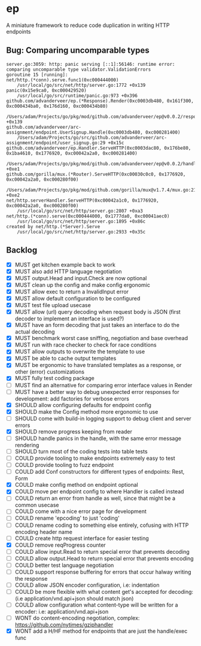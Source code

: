 # ep
A miniature framework to reduce code duplication in writing HTTP endpoints

## Bug: Comparing uncomparable types

```
server.go:3059: http: panic serving [::1]:56146: runtime error: comparing uncomparable type validator.ValidationErrors
goroutine 15 [running]:
net/http.(*conn).serve.func1(0xc000444000)
	/usr/local/go/src/net/http/server.go:1772 +0x139
panic(0x15e9ca0, 0xc000429520)
	/usr/local/go/src/runtime/panic.go:973 +0x396
github.com/advanderveer/ep.(*Response).Render(0xc0003db480, 0x161f300, 0xc000434ba0, 0x176d160, 0xc000434b80)
	/Users/adam/Projects/go/pkg/mod/github.com/advanderveer/ep@v0.0.2/response.go:155 +0x139
github.com/advanderveer/arc-assignment/endpoint.UserSignup.Handle(0xc0003db480, 0xc000281400)
	/Users/adam/Projects/go/src/github.com/advanderveer/arc-assignment/endpoint/user_signup.go:29 +0x15c
github.com/advanderveer/ep.Handler.ServeHTTP(0xc0003dac80, 0x176be80, 0x1ba4610, 0x1776920, 0xc00042a2a0, 0xc000281400)
	/Users/adam/Projects/go/pkg/mod/github.com/advanderveer/ep@v0.0.2/handler.go:20 +0xe1
github.com/gorilla/mux.(*Router).ServeHTTP(0xc00030c0c0, 0x1776920, 0xc00042a2a0, 0xc000280f00)
	/Users/adam/Projects/go/pkg/mod/github.com/gorilla/mux@v1.7.4/mux.go:210 +0xe2
net/http.serverHandler.ServeHTTP(0xc00042a1c0, 0x1776920, 0xc00042a2a0, 0xc000280f00)
	/usr/local/go/src/net/http/server.go:2807 +0xa3
net/http.(*conn).serve(0xc000444000, 0x1777da0, 0xc00041aec0)
	/usr/local/go/src/net/http/server.go:1895 +0x86c
created by net/http.(*Server).Serve
	/usr/local/go/src/net/http/server.go:2933 +0x35c
```

## Backlog
- [x] MUST   get kitchen example back to work
- [x] MUST   also add HTTP language negotiation
- [x] MUST   output.Head and input.Check are now optional
- [x] MUST 	 clean up the config and make config ergonomic 
- [x] MUST   allow exec to return a InvalidInput error
- [x] MUST   allow default configuration to be configured
- [x] MUST   test file upload usecase
- [x] MUST   allow (url) query decoding when request body is JSON (first decoder to implement an interface is used?)
- [x] MUST   have an form decoding that just takes an interface to do the actual decoding
- [x] MUST   benchmark worst case sniffing, negotiation and base overhead
- [x] MUST   run with race checker to check for race conditions
- [x] MUST   allow outputs to overwrite the template to use
- [x] MUST   be able to cache output templates
- [x] MUST   be ergonomic to have translated templates as a response, or other (error) customizations
- [x] MUST   fully test coding package
- [ ] MUST   find an alternative for comparing error interface values in Render
- [ ] MUST   have a better way to debug unexpected error responses for development: add factories for verbose errors
- [x] SHOULD allow configuring defaults for endpoint config
- [x] SHOULD make the Config method more ergonomic to use
- [ ] SHOULD come with build-in logging support to debug client and server errors
- [x] SHOULD remove progress keeping from reader
- [ ] SHOULD handle panics in the handle, with the same error message rendering
- [ ] SHOULD turn most of the coding tests into table tests
- [ ] COULD  provide tooling to make endpoints extremely easy to test
- [ ] COULD  provide tooling to fuzz endpoint
- [ ] COULD  add Conf constructors for different types of endpoints: Rest, Form
- [x] COULD  make config method on endpoint optional
- [x] COULD  move per endpoint config to where Handler is called instead
- [ ] COULD  return an error from handle as well, since that might be a common usecase
- [ ] COULD  come with a nice error page for development
- [ ] COULD  rename 'epcoding' to just 'coding'
- [ ] COULD  rename coding to something else entirely, cofusing with HTTP encoding header name
- [ ] COULD  create http request interface for easier testing
- [x] COULD  remove reqProgress counter
- [ ] COULD  allow input.Read to return special error that prevents decoding
- [ ] COULD  allow output.Head to return special error that prevents encoding
- [ ] COULD  better test language negotiation
- [ ] COULD  support response buffering for errors that occur halway writing the response
- [ ] COULD  allow JSON encoder configuration, i.e: indentation
- [ ] COULD  be more flexible with what content get's accepted for decoding: (i.e application/vnd.api+json should match json)
- [ ] COULD  allow configuration what content-type will be written for a encoder: i.e: application/vnd.api+json
- [ ] WONT   do content-encoding negotiation, complex: https://github.com/nytimes/gziphandler
- [x] WONT   add a H/HF method for endpoints that are just the handle/exec func